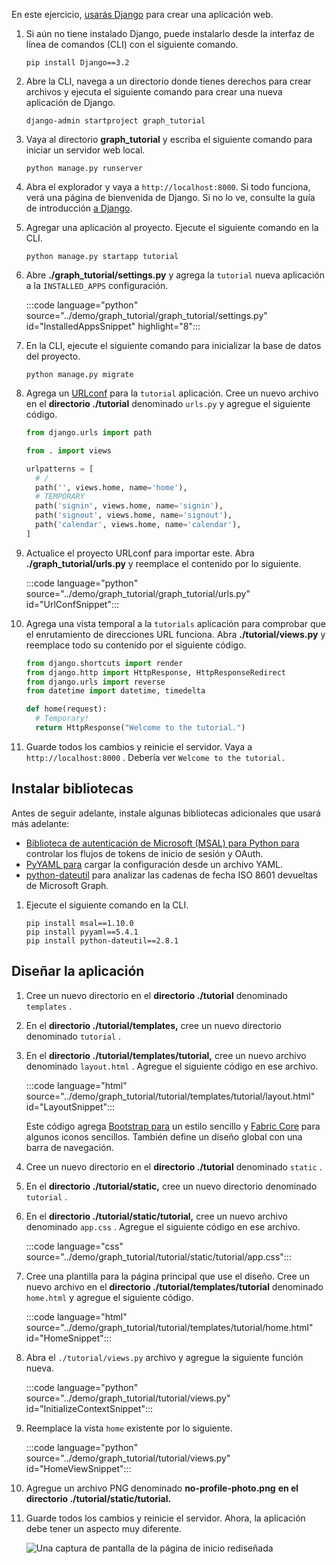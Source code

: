 <!-- markdownlint-disable MD002 MD041 -->

En este ejercicio, [usarás Django](https://www.djangoproject.com/) para crear una aplicación web.

1. Si aún no tiene instalado Django, puede instalarlo desde la interfaz de línea de comandos (CLI) con el siguiente comando.

    ```Shell
    pip install Django==3.2
    ```

1. Abre la CLI, navega a un directorio donde tienes derechos para crear archivos y ejecuta el siguiente comando para crear una nueva aplicación de Django.

    ```Shell
    django-admin startproject graph_tutorial
    ```

1. Vaya al directorio **graph_tutorial** y escriba el siguiente comando para iniciar un servidor web local.

    ```Shell
    python manage.py runserver
    ```

1. Abra el explorador y vaya a `http://localhost:8000`. Si todo funciona, verá una página de bienvenida de Django. Si no lo ve, consulte la guía de introducción [a Django](https://www.djangoproject.com/start/).

1. Agregar una aplicación al proyecto. Ejecute el siguiente comando en la CLI.

    ```Shell
    python manage.py startapp tutorial
    ```

1. Abre **./graph_tutorial/settings.py** y agrega la `tutorial` nueva aplicación a la `INSTALLED_APPS` configuración.

    :::code language="python" source="../demo/graph_tutorial/graph_tutorial/settings.py" id="InstalledAppsSnippet" highlight="8":::

1. En la CLI, ejecute el siguiente comando para inicializar la base de datos del proyecto.

    ```Shell
    python manage.py migrate
    ```

1. Agrega un [URLconf](https://docs.djangoproject.com/en/3.0/topics/http/urls/) para la `tutorial` aplicación. Cree un nuevo archivo en el **directorio ./tutorial** denominado `urls.py` y agregue el siguiente código.

    ```python
    from django.urls import path

    from . import views

    urlpatterns = [
      # /
      path('', views.home, name='home'),
      # TEMPORARY
      path('signin', views.home, name='signin'),
      path('signout', views.home, name='signout'),
      path('calendar', views.home, name='calendar'),
    ]
    ```

1. Actualice el proyecto URLconf para importar este. Abra **./graph_tutorial/urls.py** y reemplace el contenido por lo siguiente.

    :::code language="python" source="../demo/graph_tutorial/graph_tutorial/urls.py" id="UrlConfSnippet":::

1. Agrega una vista temporal a la `tutorials` aplicación para comprobar que el enrutamiento de direcciones URL funciona. Abra **./tutorial/views.py** y reemplace todo su contenido por el siguiente código.

    ```python
    from django.shortcuts import render
    from django.http import HttpResponse, HttpResponseRedirect
    from django.urls import reverse
    from datetime import datetime, timedelta

    def home(request):
      # Temporary!
      return HttpResponse("Welcome to the tutorial.")
    ```

1. Guarde todos los cambios y reinicie el servidor. Vaya a `http://localhost:8000` . Debería ver `Welcome to the tutorial.`

## <a name="install-libraries"></a>Instalar bibliotecas

Antes de seguir adelante, instale algunas bibliotecas adicionales que usará más adelante:

- [Biblioteca de autenticación de Microsoft (MSAL) para Python para](https://github.com/AzureAD/microsoft-authentication-library-for-python) controlar los flujos de tokens de inicio de sesión y OAuth.
- [PyYAML para](https://pyyaml.org/wiki/PyYAMLDocumentation) cargar la configuración desde un archivo YAML.
- [python-dateutil](https://pypi.org/project/python-dateutil/) para analizar las cadenas de fecha ISO 8601 devueltas de Microsoft Graph.

1. Ejecute el siguiente comando en la CLI.

    ```Shell
    pip install msal==1.10.0
    pip install pyyaml==5.4.1
    pip install python-dateutil==2.8.1
    ```

## <a name="design-the-app"></a>Diseñar la aplicación

1. Cree un nuevo directorio en el **directorio ./tutorial** denominado `templates` .

1. En el **directorio ./tutorial/templates,** cree un nuevo directorio denominado `tutorial` .

1. En el **directorio ./tutorial/templates/tutorial,** cree un nuevo archivo denominado `layout.html` . Agregue el siguiente código en ese archivo.

    :::code language="html" source="../demo/graph_tutorial/tutorial/templates/tutorial/layout.html" id="LayoutSnippet":::

    Este código agrega [Bootstrap para](http://getbootstrap.com/) un estilo sencillo y [Fabric Core](https://developer.microsoft.com/fluentui#/get-started#fabric-core) para algunos iconos sencillos. También define un diseño global con una barra de navegación.

1. Cree un nuevo directorio en el **directorio ./tutorial** denominado `static` .

1. En el **directorio ./tutorial/static,** cree un nuevo directorio denominado `tutorial` .

1. En el **directorio ./tutorial/static/tutorial,** cree un nuevo archivo denominado `app.css` . Agregue el siguiente código en ese archivo.

    :::code language="css" source="../demo/graph_tutorial/tutorial/static/tutorial/app.css":::

1. Cree una plantilla para la página principal que use el diseño. Cree un nuevo archivo en el **directorio ./tutorial/templates/tutorial** denominado `home.html` y agregue el siguiente código.

    :::code language="html" source="../demo/graph_tutorial/tutorial/templates/tutorial/home.html" id="HomeSnippet":::

1. Abra el `./tutorial/views.py` archivo y agregue la siguiente función nueva.

    :::code language="python" source="../demo/graph_tutorial/tutorial/views.py" id="InitializeContextSnippet":::

1. Reemplace la vista `home` existente por lo siguiente.

    :::code language="python" source="../demo/graph_tutorial/tutorial/views.py" id="HomeViewSnippet":::

1. Agregue un archivo PNG denominado **no-profile-photo.png** **en el directorio ./tutorial/static/tutorial.**

1. Guarde todos los cambios y reinicie el servidor. Ahora, la aplicación debe tener un aspecto muy diferente.

    ![Una captura de pantalla de la página de inicio rediseñada](./images/create-app-01.png)
